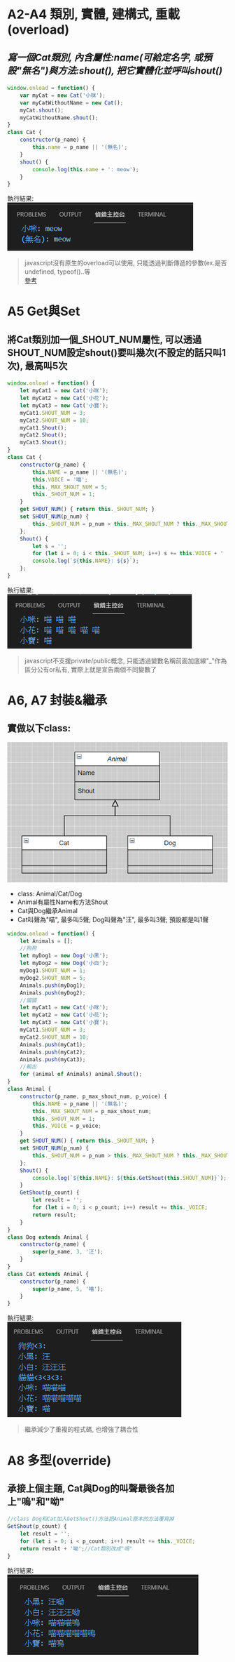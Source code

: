 # A2-A4 類別, 實體, 建構式, 重載(overload)
## *寫一個Cat類別, 內含屬性:name(可給定名字, 或預設"無名")與方法:shout(), 把它實體化並呼叫shout()*
```javascript
window.onload = function() {
    var myCat = new Cat('小咪');
    var myCatWithoutName = new Cat();
    myCat.shout();
    myCatWithoutName.shout();
}
class Cat {
    constructor(p_name) {
        this.name = p_name || '(無名)';
    }
    shout() {
        console.log(this.name + ': meow');
    }
}
```
執行結果:<br>
![](./pic/2021-06-13_161534.png)
> javascript沒有原生的overload可以使用, 只能透過判斷傳遞的參數(ex.是否undefined, typeof()..等<br>[參考](https://stackoverflow.com/questions/10855908/how-to-overload-functions-in-javascript)

# A5 Get與Set
## 將Cat類別加一個_SHOUT_NUM屬性, 可以透過SHOUT_NUM設定shout()要叫幾次(不設定的話只叫1次), 最高叫5次
```javascript
window.onload = function() {
    let myCat1 = new Cat('小咪');
    let myCat2 = new Cat('小花');
    let myCat3 = new Cat('小寶');
    myCat1.SHOUT_NUM = 3;
    myCat2.SHOUT_NUM = 10;
    myCat1.Shout();
    myCat2.Shout();
    myCat3.Shout();
}
class Cat {
    constructor(p_name) {
        this.NAME = p_name || '(無名)';
        this.VOICE = '喵';
        this._MAX_SHOUT_NUM = 5;
        this._SHOUT_NUM = 1;
    }
    get SHOUT_NUM() { return this._SHOUT_NUM; }
    set SHOUT_NUM(p_num) {
        this._SHOUT_NUM = p_num > this._MAX_SHOUT_NUM ? this._MAX_SHOUT_NUM : p_num;
    };
    Shout() {
        let s = '';
        for (let i = 0; i < this._SHOUT_NUM; i++) s += this.VOICE + ' ';
        console.log(`${this.NAME}: ${s}`);
    };
}
```
執行結果:<br>
![](./pic/2021-06-13_171905.png)
> javascript不支援private/public概念, 只能透過變數名稱前面加底線"_"作為區分公有or私有, 實際上就是宣告兩個不同變數了

# A6, A7 封裝&繼承
## 實做以下class:
![](pic/2021-06-13_174304.png)
- class: Animal/Cat/Dog
- Animal有屬性Name和方法Shout
- Cat與Dog繼承Animal
- Cat叫聲為"喵", 最多叫5聲; Dog叫聲為"汪", 最多叫3聲; 預設都是叫1聲
```javascript
window.onload = function() {
    let Animals = [];
    //狗狗
    let myDog1 = new Dog('小黑');
    let myDog2 = new Dog('小白');
    myDog1.SHOUT_NUM = 1;
    myDog2.SHOUT_NUM = 5;
    Animals.push(myDog1);
    Animals.push(myDog2);
    //貓貓
    let myCat1 = new Cat('小咪');
    let myCat2 = new Cat('小花');
    let myCat3 = new Cat('小寶');
    myCat1.SHOUT_NUM = 3;
    myCat2.SHOUT_NUM = 10;
    Animals.push(myCat1);
    Animals.push(myCat2);
    Animals.push(myCat3);
    //輸出
    for (animal of Animals) animal.Shout();
}
class Animal {
    constructor(p_name, p_max_shout_num, p_voice) {
        this.NAME = p_name || '(無名)';
        this._MAX_SHOUT_NUM = p_max_shout_num;
        this._SHOUT_NUM = 1;
        this._VOICE = p_voice;
    }
    get SHOUT_NUM() { return this._SHOUT_NUM; }
    set SHOUT_NUM(p_num) {
        this._SHOUT_NUM = p_num > this._MAX_SHOUT_NUM ? this._MAX_SHOUT_NUM : p_num;
    };
    Shout() {
        console.log(`${this.NAME}: ${this.GetShout(this.SHOUT_NUM)}`);
    }
    GetShout(p_count) {
        let result = '';
        for (let i = 0; i < p_count; i++) result += this._VOICE;
        return result;
    }
}
class Dog extends Animal {
    constructor(p_name) {
        super(p_name, 3, '汪');
    }
}
class Cat extends Animal {
    constructor(p_name) {
        super(p_name, 5, '喵');
    }
}
```
執行結果:<br>
![](pic/2021-06-13_182319.png)
> 繼承減少了重複的程式碼, 也增強了耦合性

# A8 多型(override)
## 承接上個主題, Cat與Dog的叫聲最後各加上"嗚"和"呦"
```javascript
//class Dog和Cat加入GetShout()方法把Animal原本的方法覆寫掉
GetShout(p_count) {
    let result = '';
    for (let i = 0; i < p_count; i++) result += this._VOICE;
    return result + '呦';//Cat類別改成"嗚"
}
```
執行結果:<br>
![](pic/2021-06-13_185702.png)